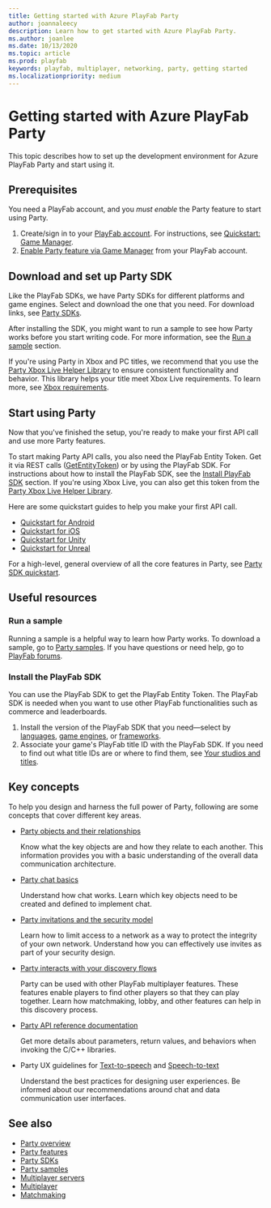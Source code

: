 ```yaml
---
title: Getting started with Azure PlayFab Party
author: joannaleecy
description: Learn how to get started with Azure PlayFab Party.
ms.author: joanlee
ms.date: 10/13/2020
ms.topic: article
ms.prod: playfab
keywords: playfab, multiplayer, networking, party, getting started
ms.localizationpriority: medium
---
```


# Getting started with Azure PlayFab Party

This topic describes how to set up the development environment for Azure PlayFab Party and start using it.

## Prerequisites

You need a PlayFab account, and you *must enable* the Party feature to start using Party. 

1. Create/sign in to your [PlayFab account](https://playfab.com). For instructions, see [Quickstart: Game Manager](../../../gamemanager/quickstart.md).
1. [Enable Party feature via Game Manager](enable-party.md) from your PlayFab account.

## Download and set up Party SDK

Like the PlayFab SDKs, we have Party SDKs for different platforms and game engines. Select and download the one that you need. For download links, see [Party SDKs](party-sdks.md).

After installing the SDK, you might want to run a sample to see how Party works before you start writing code. For more information, see the [Run a sample](#run-a-sample) section.

If you're using Party in Xbox and PC titles, we recommend that you use the [Party Xbox Live Helper Library](party-xbox-live-guide.md) to ensure consistent functionality and behavior. This library helps your title meet Xbox Live requirements. To learn more, see [Xbox requirements](xbox-requirements.md).

## Start using Party

Now that you've finished the setup, you're ready to make your first API call and use more Party features.

To start making Party API calls, you also need the PlayFab Entity Token. Get it via REST calls ([GetEntityToken](https://docs.microsoft.com/rest/api/playfab/authentication/authentication/getentitytoken)) or by using the PlayFab SDK. For instructions about how to install the PlayFab SDK, see the [Install PlayFab SDK](#install-the-playfab-sdk) section. If you're using Xbox Live, you can also get this token from the [Party Xbox Live Helper Library](party-xbox-live-guide.md).

Here are some quickstart guides to help you make your first API call.
* [Quickstart for Android](android-specific-requirements.md)
* [Quickstart for iOS](ios-specific-requirements.md)
* [Quickstart for Unity](party-unity-plugin-quickstart.md)
* [Quickstart for Unreal](party-unreal-engine-oss-quickstart.md)

For a high-level, general overview of all the core features in Party, see [Party SDK quickstart](quickstart.md).

## Useful resources

### Run a sample

Running a sample is a helpful way to learn how Party works. To download a sample, go to [Party samples](party-samples.md). If you have questions or need help, go to [PlayFab forums](https://community.playfab.com/index.html).

### Install the PlayFab SDK

You can use the PlayFab SDK to get the PlayFab Entity Token. The PlayFab SDK is needed when you want to use other PlayFab functionalities such as commerce and leaderboards.

1. Install the version of the PlayFab SDK that you need&mdash;select by [languages](https://docs.microsoft.com/gaming/playfab/sdks/languages/), [game engines](https://docs.microsoft.com/gaming/playfab/sdks/game-engines/), or [frameworks](https://docs.microsoft.com/gaming/playfab/sdks/frameworks/).
1. Associate your game's PlayFab title ID with the PlayFab SDK. If you need to find out what title IDs are or where to find them, see [Your studios and titles](../../../gamemanager/quickstart.md#your-studios-and-titles).

## Key concepts

To help you design and harness the full power of Party, following are some concepts that cover different key areas.

- [Party objects and their relationships](concepts-objects.md)

    Know what the key objects are and how they relate to each another. This information provides you with a basic understanding of the overall data communication architecture.

- [Party chat basics](concepts-chat.md)

    Understand how chat works. Learn which key objects need to be created and defined to implement chat.

- [Party invitations and the security model](concepts-invitations-security-model.md)

    Learn how to limit access to a network as a way to protect the integrity of your own network. Understand how you can effectively use invites as part of your security design.

- [Party interacts with your discovery flows](concepts-discovery.md)

    Party can be used with other PlayFab multiplayer features. These features enable players to find other players so that they can play together. Learn how matchmaking, lobby, and other features can help in this discovery process.

* [Party API reference documentation](reference/party_members.md)

    Get more details about parameters, return values, and behaviors when invoking the C/C++ libraries.

* Party UX guidelines for [Text-to-speech](party-text-to-speech-ux-guidelines.md) and [Speech-to-text](party-speech-to-text-ux-guidelines.md)

    Understand the best practices for designing user experiences. Be informed about our recommendations around chat and data communication user interfaces.

## See also

* [Party overview](index.md)
* [Party features](party-features.md)
* [Party SDKs](party-sdks.md)
* [Party samples](party-samples.md)
* [Multiplayer servers](../servers/index.md)
* [Multiplayer](../mpintro.md)
* [Matchmaking](../matchmaking/index.md)